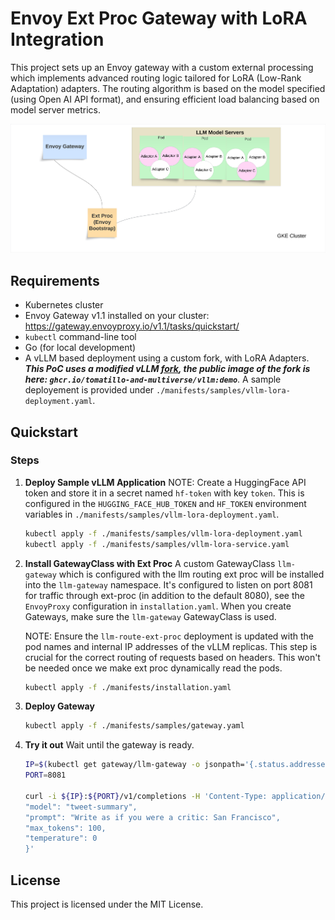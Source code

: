 # Envoy Ext Proc Gateway with LoRA Integration

This project sets up an Envoy gateway with a custom external processing which implements advanced routing logic tailored for LoRA (Low-Rank Adaptation) adapters. The routing algorithm is based on the model specified (using Open AI API format), and ensuring efficient load balancing based on model server metrics.

![alt text](./envoy-gateway-bootstrap.png)

## Requirements

- Kubernetes cluster
- Envoy Gateway v1.1 installed on your cluster: https://gateway.envoyproxy.io/v1.1/tasks/quickstart/
- `kubectl` command-line tool
- Go (for local development)
- A vLLM based deployment using a custom fork, with LoRA Adapters.  ***This PoC uses a modified vLLM [fork](https://github.com/kaushikmitr/vllm), the public image of the fork is here: `ghcr.io/tomatillo-and-multiverse/vllm:demo`***. A sample deployement is provided under `./manifests/samples/vllm-lora-deployment.yaml`.

## Quickstart

### Steps

1. **Deploy Sample vLLM Application**
   NOTE: Create a HuggingFace API token and store it in a secret named `hf-token` with key `token`. This is configured in the `HUGGING_FACE_HUB_TOKEN` and `HF_TOKEN` environment variables in `./manifests/samples/vllm-lora-deployment.yaml`.

   ```bash
   kubectl apply -f ./manifests/samples/vllm-lora-deployment.yaml
   kubectl apply -f ./manifests/samples/vllm-lora-service.yaml
   ```

2. **Install GatewayClass with Ext Proc**
   A custom GatewayClass `llm-gateway` which is configured with the llm routing ext proc will be installed into the `llm-gateway` namespace. It's configured to listen on port 8081 for traffic through ext-proc (in addition to the default 8080), see the `EnvoyProxy` configuration in `installation.yaml`. When you create Gateways, make sure the `llm-gateway` GatewayClass is used.

   NOTE: Ensure the `llm-route-ext-proc` deployment is updated with the pod names and internal IP addresses of the vLLM replicas. This step is crucial for the correct routing of requests based on headers. This won't be needed once we make ext proc dynamically read the pods.

   ```bash
   kubectl apply -f ./manifests/installation.yaml
   ```

3. **Deploy Gateway**

   ```bash
   kubectl apply -f ./manifests/samples/gateway.yaml
   ```

4. **Try it out**
   Wait until the gateway is ready.

   ```bash
   IP=$(kubectl get gateway/llm-gateway -o jsonpath='{.status.addresses[0].value}')
   PORT=8081

   curl -i ${IP}:${PORT}/v1/completions -H 'Content-Type: application/json' -d '{
   "model": "tweet-summary",
   "prompt": "Write as if you were a critic: San Francisco",
   "max_tokens": 100,
   "temperature": 0
   }'
   ```

## License

This project is licensed under the MIT License.
